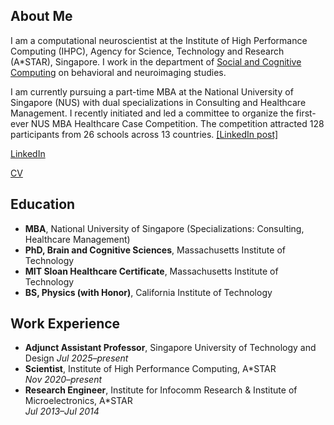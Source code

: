 ## About Me

I am a computational neuroscientist at the Institute of High Performance Computing (IHPC), Agency for Science, Technology and Research (A\*STAR), Singapore. I work in the department of [Social and Cognitive Computing](https://www.a-star.edu.sg/ihpc/ihpc-research-capabilities/social-cognitive-computing) on behavioral and neuroimaging studies. 

I am currently pursuing a part-time MBA at the National University of Singapore (NUS) with dual specializations in Consulting and Healthcare Management. I recently initiated and led a committee to organize the first-ever NUS MBA Healthcare Case Competition. The competition attracted 128 participants from 26 schools across 13 countries. [[LinkedIn post]](https://www.linkedin.com/posts/gladia-hotan_the-inaugural-nus-mba-healthcare-case-competition-activity-7335156970389209088-kGSn?utm_source=share&utm_medium=member_desktop&rcm=ACoAAD1jWbMBaDghXMluPTIDn405-skklB8mufI)

[LinkedIn](https://www.linkedin.com/in/gladia-hotan-26bb03248/)

[CV](https://gladiahotan.github.io/CV_GladiaHotan_web.pdf)

## Education
- **MBA**, National University of Singapore (Specializations: Consulting, Healthcare Management)
- **PhD, Brain and Cognitive Sciences**, Massachusetts Institute of Technology
- **MIT Sloan Healthcare Certificate**, Massachusetts Institute of Technology
- **BS, Physics (with Honor)**, California Institute of Technology

## Work Experience
- **Adjunct Assistant Professor**, Singapore University of Technology and Design *Jul 2025&ndash;present*
- **Scientist**, Institute of High Performance Computing, A\*STAR  
*Nov 2020&ndash;present*
- **Research Engineer**, Institute for Infocomm Research & Institute of Microelectronics, A\*STAR  
*Jul 2013&ndash;Jul 2014*



